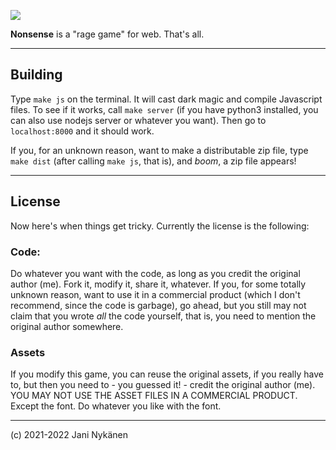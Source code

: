 ![](https://img.itch.zone/aW1nLzc4MzU4MDYucG5n/original/RsqRuR.png)

**Nonsense** is a "rage game" for web. That's all.

-----

## Building

Type `make js` on the terminal. It will cast dark magic and compile Javascript files. To see if it works, call `make server` (if you have python3 installed, you can also use nodejs server or whatever you want). Then go to `localhost:8000` and it should work.

If you, for an unknown reason, want to make a distributable zip file, type `make dist` (after calling `make js`, that is), and *boom*, a zip file appears!

------

## License

Now here's when things get tricky. Currently the license is the following:

### Code:

Do whatever you want with the code, as long as you credit the original author (me). Fork it, modify it, share it, whatever. If you, for some totally unknown reason, want to use it in a commercial product (which I don't recommend, since the code is garbage), go ahead, but you still may not claim that you wrote *all* the code yourself, that is, you need to mention the original author somewhere.

### Assets

If you modify this game, you can reuse the original assets, if you really have to, but then you need to - you guessed it! - credit the original author (me). YOU MAY NOT USE THE ASSET FILES IN A COMMERCIAL PRODUCT. Except the font. Do whatever you like with the font.

-------

(c) 2021-2022 Jani Nykänen
